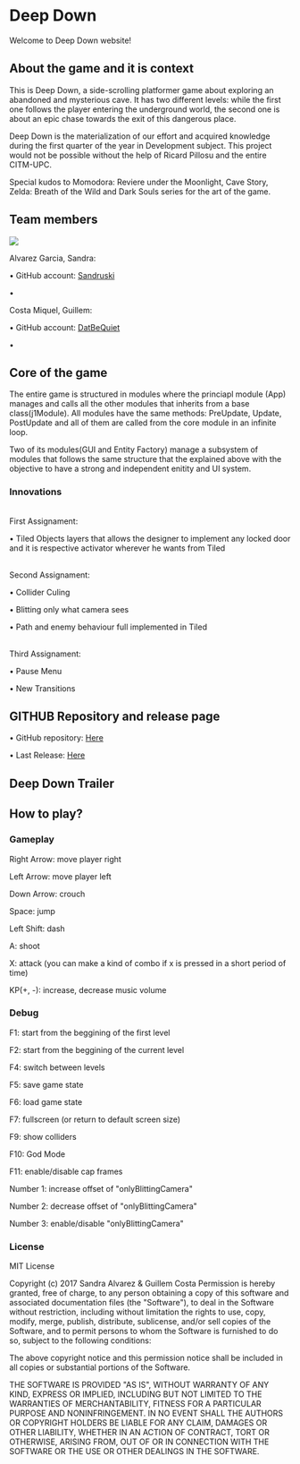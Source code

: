 ﻿# Deep Down
 
Welcome to Deep Down website!

## About the game and it is context
This is Deep Down, a side-scrolling platformer game about exploring an abandoned and mysterious cave. It has two different levels:
while the first one follows the player entering the underground world, the second one is about an epic chase towards the exit of this dangerous place.<br>

Deep Down is the materialization of our effort and acquired knowledge during the first quarter of the year in Development subject. This project would not be possible without the help of Ricard Pillosu and the entire CITM-UPC.

Special kudos to Momodora: Reviere under the Moonlight, Cave Story, Zelda: Breath of the Wild and Dark Souls series for the art of the game. 

## Team members

![](team_photo.png)

Alvarez Garcia, Sandra:

•	GitHub account: [Sandruski](https://github.com/Sandruski)

•	

Costa Miquel, Guillem:

•	GitHub account: [DatBeQuiet](https://github.com/DatBeQuiet)

•

## Core of the game

The entire game is structured in modules where the princiapl module (App) manages and calls all the other modules that inherits from a base class(j1Module).
All modules have the same methods: PreUpdate, Update, PostUpdate and all of them are called from the core module in an infinite loop.

Two of its modules(GUI and Entity Factory) manage a subsystem of modules that follows the same structure that the explained above with the objective to have a strong and independent enitity and UI system.

### Innovations

<br>First Assignament:</br>

• Tiled Objects layers that allows the designer to implement any locked door and it is respective activator wherever he wants from Tiled


<br>Second Assignament:</br>

• Collider Culing 

• Blitting only what camera sees

• Path and enemy behaviour full implemented in Tiled


<br>Third Assignament:</br>

• Pause Menu

• New Transitions


## GITHUB Repository and release page

• GitHub repository: [Here](https://github.com/Sandruski/Deep-Down-Game)

• Last Release: [Here](https://github.com/Sandruski/Deep-Down-Game/releases)

## Deep Down Trailer

## How to play?

### Gameplay

Right Arrow: move player right

Left Arrow: move player left

Down Arrow: crouch

Space: jump

Left Shift: dash

A: shoot

X: attack (you can make a kind of combo if x is pressed in a short period of time)

KP(+, -): increase, decrease music volume

### Debug

F1: start from the beggining of the first level

F2: start from the beggining of the current level

F4: switch between levels

F5: save game state

F6: load game state

F7: fullscreen (or return to default screen size)

F9: show colliders

F10: God Mode

F11: enable/disable cap frames

Number 1: increase offset of "onlyBlittingCamera"

Number 2: decrease offset of "onlyBlittingCamera"

Number 3: enable/disable "onlyBlittingCamera"

### License

MIT License

Copyright (c) 2017 Sandra Alvarez & Guillem Costa
Permission is hereby granted, free of charge, to any person obtaining a copy
of this software and associated documentation files (the "Software"), to deal
in the Software without restriction, including without limitation the rights
to use, copy, modify, merge, publish, distribute, sublicense, and/or sell
copies of the Software, and to permit persons to whom the Software is
furnished to do so, subject to the following conditions:

The above copyright notice and this permission notice shall be included in all
copies or substantial portions of the Software.

THE SOFTWARE IS PROVIDED "AS IS", WITHOUT WARRANTY OF ANY KIND, EXPRESS OR
IMPLIED, INCLUDING BUT NOT LIMITED TO THE WARRANTIES OF MERCHANTABILITY,
FITNESS FOR A PARTICULAR PURPOSE AND NONINFRINGEMENT. IN NO EVENT SHALL THE
AUTHORS OR COPYRIGHT HOLDERS BE LIABLE FOR ANY CLAIM, DAMAGES OR OTHER
LIABILITY, WHETHER IN AN ACTION OF CONTRACT, TORT OR OTHERWISE, ARISING FROM,
OUT OF OR IN CONNECTION WITH THE SOFTWARE OR THE USE OR OTHER DEALINGS IN THE
SOFTWARE.
